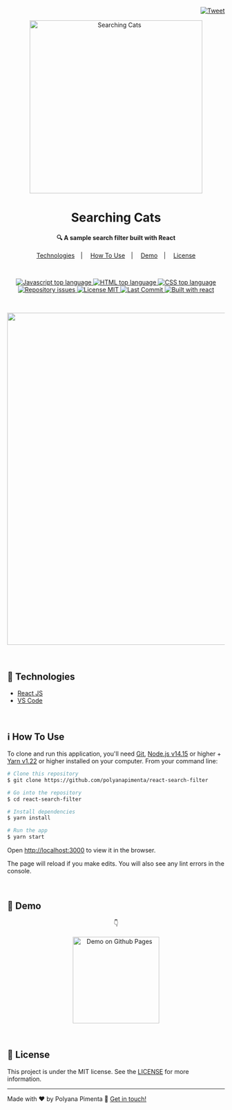 <p align="right">
  <a target="_blank" href="https://twitter.com/intent/tweet?text=Wow:&url=https%3A%2F%2Fgithub.com%2Fpolyanapimenta%2Freact-search-filter">
    <img alt="Tweet" src="https://img.shields.io/twitter/url?url=https%3A%2F%2Fgithub.com%2Fpolyanapimenta%2Freact-search-filter" />
  </a>
</p>

<p align="center">
  <img alt="Searching Cats" src="https://ik.imagekit.io/polyanapimenta/github/logo_searching_cats_37KYkNkeL9.png" width="400"/>
</p>

<h1 align="center">Searching Cats</h1>

<h4 align="center">🔍 A sample search filter built with React</h4>

<p align="center">
  <a href="#rocket-technologies">Technologies</a>&emsp;|&emsp;
  <a href="#information_source-how-to-use">How To Use</a>&emsp;|&emsp;
  <a href="#eyes-demo">Demo</a>&emsp;|&emsp;
  <a href="#memo-license">License</a>
</p>

<br/>

<p align="center">
  <a href="#0">
    <img alt="Javascript top language" src="https://img.shields.io/badge/javascript-46.9%25-blue?style=for-the-badge&logo=javascript" />
  </a>
  
  <a href="#0">
    <img alt="HTML top language" src="https://img.shields.io/badge/html-26.9%25-blue?style=for-the-badge&logo=html5" />
  </a>

  <a href="#0">
    <img alt="CSS top language" src="https://img.shields.io/badge/css-26.2%25-blue?style=for-the-badge&logo=css3" />
  </a>
  
  <a href="https://github.com/polyanapimenta/react-search-filter/issues">
    <img alt="Repository issues" src="https://img.shields.io/github/issues/polyanapimenta/react-search-filter?style=for-the-badge" />
  </a>
  
  <a href="https://github.com/polyanapimenta/react-search-filter/blob/main/LICENSE">
    <img alt="License MIT" src="https://img.shields.io/github/license/polyanapimenta/react-search-filter?style=for-the-badge" />
  </a>

  <a href="#0">
    <img alt="Last Commit" src="https://img.shields.io/badge/last%20commit-january%202021-orange?style=for-the-badge" />
  </a>

  <a href="#0">
    <img alt="Built with react" src="https://img.shields.io/badge/built%20with-react.js-blue?style=for-the-badge&logo=react" />
  </a>
</p>

<br />

<p align="center">
  <a href="https://polyanapimenta.github.io/react-search-filter/" target="_blank">
    <img src="https://ik.imagekit.io/polyanapimenta/github/Searching_Cats_2_sWETgqB0o.gif" width="768"/>
  </a>
</p>

<br/>

## :rocket: Technologies
- [React JS](https://reactjs.org)
- [VS Code](https://code.visualstudio.com)
  
<br/>

## :information_source: How To Use
To clone and run this application, you'll need [Git](https://git-scm.com), [Node.js v14.15](https://nodejs.org/en/) or higher + [Yarn v1.22](https://yarnpkg.com/) or higher installed on your computer. From your command line:


```bash
# Clone this repository
$ git clone https://github.com/polyanapimenta/react-search-filter

# Go into the repository
$ cd react-search-filter

# Install dependencies
$ yarn install

# Run the app
$ yarn start
```

Open [http://localhost:3000](http://localhost:3000) to view it in the browser.

The page will reload if you make edits. You will also see any lint errors in the console.

<br/>

## :eyes: Demo

<p id="demo" align="center">
  👇<br/><br/>
  <a href="https://polyanapimenta.github.io/react-search-filter/" target="_blank" title="Clique aqui">
    <img alt="Demo on Github Pages" src="https://ik.imagekit.io/polyanapimenta/github/btn-demo_OvSH9XZU0.png" width="200"/>
  </a>
</p>

<br/>

## :memo: License
This project is under the MIT license. See the [LICENSE](https://github.com/polyanapimenta/react-search-filter/blob/main/LICENSE) for more information.

---

Made with ♥ by Polyana Pimenta :wave: [Get in touch!](https://www.linkedin.com/in/polyanapimenta/)
